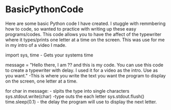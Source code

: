 # BasicPythonCode
Here are some basic Python code I have created. I stuggle with remmbering how to code, so wanted to practice with writing up these easy programs/codes. This code allows you to have the affect of the typewriter where it types/prints one letter at a time on the screen. This was use for me in my intro of a video I made. 


import sys, time  - Gets your systems time

message = "Hello there, I am ?? and this is my code. You can use this code to create a typewriter with delay. I used it for a video as the intro. Use as you want." -This is where you write the text you want the program to display on the screen, one letter at a time.

for char in message:  - slpits the type into single characters
    sys.stdout.write(char) -type outs the each letter
    sys.stdout.flush() 
    time.sleep(0.1) - the delay the program will use to display the next letter. 
